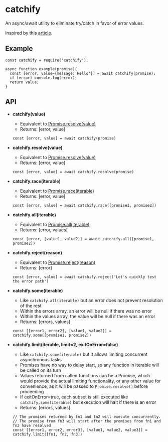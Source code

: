 # catchify
An async/await utility to eliminate try/catch in favor of error values.

Inspired by this [article][0].

## Example

```
const catchify = require('catchify');

async function example(promise){
  const [error, value={message:'Hello'}] = await catchify(promise);
  if (error) console.log(error);
  return value;
}

```

## API

* **catchify(value)**
  * Equivalent to [Promise.resolve(value)][1]
  * Returns: \[error, value]
  
  ```const [error, value] = await catchify(promise)```
  
* **catchify.resolve(value)**
  * Equivalent to [Promise.resolve(value)][1]
  * Returns: \[error, value]
  
  ```const [error, value] = await catchify.resolve(promise)```
  
* **catchify.race(iterable)**
  * Equivalent to [Promise.race(iterable)][2]
  * Returns: \[error, value]
  
  ```const [error, value] = await catchify.race([promise1, promise2])```
  
* **catchify.all(iterable)**
  * Equivalent to [Promise.all(iterable)][3]
  * Returns: \[error, values]
  
  ```const [error, [value1, value2]] = await catchify.all([promise1, promise2])```
  
* **catchify.reject(reason)**
  * Equivalent to [Promise.reject(reason)][4]
  * Returns: \[error]
  
  ```const [error, value] = await catchify.reject('Let's quickly test the error path')```
  
* **catchify.some(iterable)**
  * Like `catchify.all(iterable)` but an error does not prevent resolution of the rest
  * Within the errors array, an error will be null if there was no error
  * Within the values array, the value will be null if there was an error
  * Returns: \[errors, values]
  
  ```const [[error1, error2], [value1, value2]] = catchify.some([promise1, promise2])```
  
* **catchify.limit(iterable, limit=2, exitOnError=false)**
  * Like `catchify.some(iterable)` but it allows limiting concurrent asynchronous tasks
  * Promises have no way to delay start, so any function in iterable will be called on its turn
  * Values returned from called functions can be a Promise, which would provide the actual limiting 
    functionality, or any other value for convenience, as it will be passed to `Promise.resolve()`
    before proceeding
  * If exitOnError=true, each subset is still executed like `catchify.some(iterable)` but execution
    will halt if there is an error
  * Returns: \[errors, values]
  
  ```
  // The promises returned by fn1 and fn2 will execute concurrently. 
  // The promise from fn3 will start after the promises from fn1 and fn2 have resolved
  const [[error1, error2, error3], [value1, value2, value3]] = catchify.limit([fn1, fn2, fn3])
  ```

[0]: http://blog.grossman.io/how-to-write-async-await-without-try-catch-blocks-in-javascript/
[1]: https://developer.mozilla.org/en-US/docs/Web/JavaScript/Reference/Global_Objects/Promise/resolve
[2]: https://developer.mozilla.org/en-US/docs/Web/JavaScript/Reference/Global_Objects/Promise/race
[3]: https://developer.mozilla.org/en-US/docs/Web/JavaScript/Reference/Global_Objects/Promise/all
[4]: https://developer.mozilla.org/en-US/docs/Web/JavaScript/Reference/Global_Objects/Promise/reject
